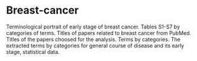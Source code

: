 # Breast-cancer
Terminological portrait of early stage of breast cancer. Tables S1-S7 by categories of terms.
Titles of papers related to breast cancer from PubMed. Titles of the papers choosed for the analysis.
Terms by categories. The extracted terms by categories for general course of disease and its early stage, statistical data.
